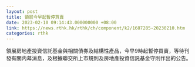 ```yaml
---
layout: post
title: 領展今早起暫停買賣
date: 2023-02-10 09:14:43.000000000 +08:00
link: https://news.rthk.hk/rthk/ch/component/k2/1687285-20230210.htm
categories: rthk
---
```


領展房地產投資信託基金與相關債券及結構性產品，今早9時起暫停買賣，等待刊發有關内幕消息，及根據聯交所上市規則及房地產投資信託基金守則作出的公告。
